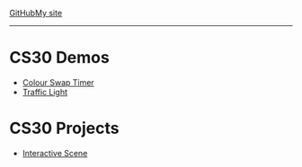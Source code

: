 [GitHub](https://github.com/PossiblyAxolotl/PossiblyAxolotl.github.io)[My site](https://PossiblyAxolotl.com)

---
# CS30 Demos
* [Colour Swap Timer](/demos/colour-time-swap)
* [Traffic Light](/demos/traffic-lights)

# CS30 Projects
* [Interactive Scene](/projects/interactive-scene)